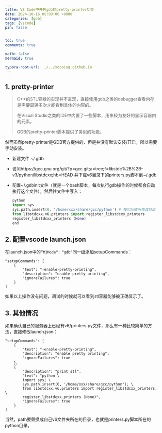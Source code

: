 ```yaml
---
title: VS Code中开启gdb的pretty-printer功能
date: 2024-10-16 00:00:00 +0800
categories: [gdb]
tags: [vscode]
pin: false


toc: true
comments: true

math: false
mermaid: true

typora-root-url: ../../xdooing.github.io
---
```








## 1. pretty-printer

> C++的STL容器的实现并不直观，直接使用gdb之类的debugger查看内存是需要周转多次才能看到具体的内容的。
>
> 在Visual Studio之类的IDE中内置了一些脚本，用来较为友好的显示容器内的元素。
>
> GDB的pretty-printer脚本提供了类似的功能。

然而虽然pretty-printer是GDB官方提供的，但是并没有默认安装/开启，所以需要手动安装。

- 新建文件 ~/.gdb

- 访问https://gcc.gnu.org/git/?p=gcc.git;a=tree;f=libstdc%2B%2B-v3/python/libstdcxx;hb=HEAD 并下载v6目录下的printers.py脚本到~/.gdb

- 配置~/.gdbinit文件（就是一个bash脚本，每次执行gdb操作的时候都会自动执行这个文件），然后往文件中写入：

  ```python
  python
  import sys
  sys.path.insert(0, '/home/xxx/share/gcc/python') # 按实际情况修改目录
  from libstdcxx.v6.printers import register_libstdcxx_printers
  register_libstdcxx_printers (None)
  end
  ```



## 2. 配置vscode launch.json

在launch.json中的`”MIMode“：“gdb”`同一级添加setupCommands：

```
"setupCommands": [
    { 
        "text": "-enable-pretty-printing", 
        "description": "enable pretty printing",
        "ignoreFailures": true
    }
]
```

如果以上操作没有问题，调试的时候就可以看到stl容器能够被正确显示了。



## 3. 其他情况

如果确认自己的服务器上已经有v6/printers.py文件，那么有一种比较简单的方法，直接修改launch.json：

```
"setupCommands": [
    { 
        "text": "-enable-pretty-printing", 
        "description": "enable pretty printing",
        "ignoreFailures": true
    }，
    {
    	"description": "print stl",
    	"text": "python \
		import sys; \
		sys.path.insert(0, '/home/xxx/share/gcc/python'); \
		from libstdcxx.v6.printers import register_libstdcxx_printers; \
		register_libstdcxx_printers (None)", 
        "ignoreFailures": true
    }
]
```

当然，path要替换成自己v6文件夹所在的目录，也就是printers.py脚本所在的python目录。
